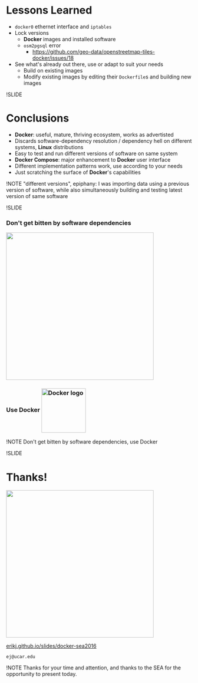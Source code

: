 <!-- Outro -->

# Lessons Learned
- `docker0` ethernet interface and `iptables`
- Lock versions
  - **Docker** images and installed software
  - `osm2pgsql` error
    - <https://github.com/geo-data/openstreetmap-tiles-docker/issues/18>
- See what's already out there, use or adapt to suit your needs
  - Build on existing images
  - Modify existing images by editing their `Dockerfile`s and building new images

!SLIDE
# Conclusions

- **Docker**: useful, mature, thriving ecosystem, works as advertisted
- Discards software-dependency resolution / dependency hell on different systems, **Linux** distributions
- Easy to test and run different versions of software on same system
- **Docker Compose**: major enhancement to **Docker** user interface
- Different implementation patterns work, use according to your needs
- Just scratching the surface of **Docker**'s capabilities

!NOTE
"different versions", epiphany: I was importing data using a previous version of software, while also simultaneously building and testing latest version of same software

!SLIDE

<h3 class='fragment' >Don't get bitten by software dependencies</h3>

<img src='images/snakes-logo-crop.jpeg' height=400 />

<h3 class='fragment'>
  Use Docker
  <img src='images/docker-logo.png' height=120px; alt='Docker logo' style='vertical-align:middle;'/>
</h3>

!NOTE
Don't get bitten by software dependencies, use Docker

!SLIDE
# Thanks!

<img src='images/jackson-burger.jpg' height=400 />

[erikj.github.io/slides/docker-sea2016](http://erikj.github.io/slides/docker-sea2016)

`ej@ucar.edu`

!NOTE
Thanks for your time and attention, and thanks to the SEA for the opportunity to present today.
